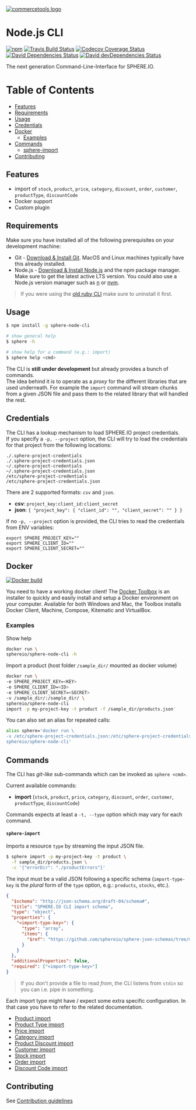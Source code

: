 [![commercetools logo][commercetools-icon]][commercetools]

# Node.js CLI

[![npm][npm-icon]][npm]
[![Travis Build Status][travis-icon]][travis]
[![Codecov Coverage Status][codecov-icon]][codecov]
[![David Dependencies Status][david-icon]][david]
[![David devDependencies Status][david-dev-icon]][david-dev]

The next generation Command-Line-Interface for SPHERE.IO.

Table of Contents
=================

* [Features](#features)
* [Requirements](#requirements)
* [Usage](#usage)
* [Credentials](#credentials)
* [Docker](#docker)
  * [Examples](#examples)
* [Commands](#commands)
    * [sphere-import](#sphere-import)
* [Contributing](#contributing)

## Features
- import of `stock`, `product`, `price`, `category`, `discount`, `order`, `customer`, `productType`, `discountCode`
- Docker support
- Custom plugin

## Requirements
Make sure you have installed all of the following prerequisites on your development machine:
  * Git - [Download & Install Git](https://git-scm.com/downloads). MacOS and Linux machines typically have this already installed.
  * Node.js - [Download & Install Node.js](https://nodejs.org/en/download/) and the npm package manager. Make sure to get the latest active LTS version. You could also use a Node.js version manager such as [n](https://github.com/tj/n) or [nvm](https://github.com/creationix/nvm).

> If you were using the [old ruby CLI](https://github.com/sphereio/sphere-cli) make sure to uninstall it first.

## Usage

```bash
$ npm install -g sphere-node-cli

# show general help
$ sphere -h

# show help for a command (e.g.: import)
$ sphere help <cmd>

```
The CLI is **still under development** but already provides a bunch of commands.<br/>
The idea behind it is to operate as a _proxy_ for the different libraries that are used underneath. For example the `import` command will stream chunks from a given JSON file and pass them to the related library that will handled the rest.


## Credentials

The CLI has a lookup mechanism to load SPHERE.IO project credentials.<br/>
If you specify a `-p, --project` option, the CLI will try to load the credentials for that project from the following locations:

```
./.sphere-project-credentials
./.sphere-project-credentials.json
~/.sphere-project-credentials
~/.sphere-project-credentials.json
/etc/sphere-project-credentials
/etc/sphere-project-credentials.json
```

There are 2 supported formats: `csv` and `json`.

- **csv**: `project_key:client_id:client_secret`
- **json**: `{ "project_key": { "client_id": "", "client_secret": "" } }`

If no `-p, --project` option is provided, the CLI tries to read the credentials from ENV variables:

```
export SPHERE_PROJECT_KEY=""
export SPHERE_CLIENT_ID=""
export SPHERE_CLIENT_SECRET=""
```

## Docker

[![Docker build](http://dockeri.co/image/sphereio/sphere-node-cli)](https://registry.hub.docker.com/u/sphereio/sphere-node-cli/)

You need to have a working docker client! The [Docker Toolbox](https://www.docker.com/toolbox) is an installer to quickly and easily install and setup a Docker environment on your computer. Available for both Windows and Mac, the Toolbox installs Docker Client, Machine, Compose, Kitematic and VirtualBox.

### Examples

Show help
```bash
docker run \
sphereio/sphere-node-cli -h
```

Import a product (host folder `/sample_dir/` mounted as docker volume)
```bash
docker run \
-e SPHERE_PROJECT_KEY=<KEY>
-e SPHERE_CLIENT_ID=<ID>
-e SPHERE_CLIENT_SECRET=<SECRET>
-v /sample_dir/:/sample_dir/ \
sphereio/sphere-node-cli
import -p my-project-key -t product -f /sample_dir/products.json'
```

You can also set an alias for repeated calls:

```bash
alias sphere='docker run \
-v /etc/sphere-project-credentials.json:/etc/sphere-project-credentials.json \
sphereio/sphere-node-cli'
```

## Commands

The CLI has _git-like_ sub-commands which can be invoked as `sphere <cmd>`.

Current available commands:

- **import** (`stock`, `product`, `price`, `category`, `discount`, `order`, `customer`, `productType`, `discountCode`)

Commands expects at least a `-t, --type` option which may vary for each command.

#### `sphere-import`

Imports a resource `type` by streaming the input JSON file.

```bash
$ sphere import -p my-project-key -t product \
  -f sample_dir/products.json \
  -c '{"errorDir": "./productErrors"}'
```

The input must be a valid JSON following a specific schema (`import-type-key` is the _plural_ form of the `type` option, e.g.: `products`, `stocks`, etc.).

```json
{
  "$schema": "http://json-schema.org/draft-04/schema#",
  "title": "SPHERE.IO CLI import schema",
  "type": "object",
  "properties": {
    "<import-type-key>": {
      "type": "array",
      "items": {
        "$ref": "https://github.com/sphereio/sphere-json-schemas/tree/master/schema"
      }
    }
  },
  "additionalProperties": false,
  "required": ["<import-type-key>"]
}
```

> If you don't provide a file to read _from_, the CLI listens from `stdin` so you can i.e. pipe in something.


Each import type might have / expect some extra specific configuration. In that case you have to refer to the related documentation.

- [Product import](https://github.com/sphereio/sphere-product-import/blob/master/readme/product-import.md)
- [Product Type import](https://github.com/sphereio/sphere-product-type-import)
- [Price import](https://github.com/sphereio/sphere-product-import/blob/master/readme/price-importer.md)
- [Category import](https://github.com/sphereio/sphere-category-sync#json-format)
- [Product Discount import](https://github.com/sphereio/sphere-product-import/blob/master/readme/product-discounts-importer.md)
- [Customer import](https://github.com/sphereio/customer-import)
- [Stock import](https://github.com/sphereio/sphere-stock-import)
- [Order import](https://github.com/commercetools/orders-update)
- [Discount Code import](https://commercetools.github.io/nodejs/cli/discount-code-importer.html/)

## Contributing

See [Contribution guidelines](CONTRIBUTING.md)

[commercetools]: https://commercetools.com/
[commercetools-icon]: https://cdn.rawgit.com/commercetools/press-kit/master/PNG/72DPI/CT%20logo%20horizontal%20RGB%2072dpi.png
[npm-icon]: https://img.shields.io/npm/v/sphere-node-cli.svg
[npm]: https://www.npmjs.com/package/sphere-node-cli
[travis]: https://travis-ci.org/sphereio/sphere-node-cli
[travis-icon]: https://img.shields.io/travis/sphereio/sphere-node-cli/master.svg?style=flat-square
[codecov]: https://codecov.io/gh/sphereio/sphere-node-cli
[codecov-icon]: https://img.shields.io/codecov/c/github/sphereio/sphere-node-cli.svg?style=flat-square
[david]: https://david-dm.org/sphereio/sphere-node-cli
[david-icon]: https://img.shields.io/david/sphereio/sphere-node-cli.svg?style=flat-square
[david-dev]: https://david-dm.org/sphereio/sphere-node-cli?type=dev
[david-dev-icon]: https://img.shields.io/david/dev/sphereio/sphere-node-cli.svg?style=flat-square
